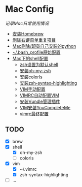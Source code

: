 # Mac Config
*记录Mac日常使用情况*
- [安装Homebrew](./src/0.md)
- [删除右键菜单重复项目](./src/1.md)
- [Mac删除/卸载自己安装的python](./src/2.md)
- [~/.bash_profile原始配置](./src/3.md)
- [Mac下的shell配置](./src/4.md)
  - [zsh设置为默认shell](./src/4.md#zsh设置为默认shell)
  - [安装oh-my-zsh](./src/4.md#安装oh-my-zsh)
  - [安装colorls](./src/4.md#安装colorls)
  - [安装zsh-syntax-highlighting](./src/4.md#安装zsh-syntax-highlighting)
  - [VIM手动配置](./src/4.md#vim手动配置)
  - [VIMRC自动配置VIM](./src/4.md#vimrc自动配置vim)
  - [安装Vundle管理插件](./src/4.md#安装vundle管理插件)
  - [VIM安装YouCompleteMe](./src/4.md#vim安装youcompleteme)
  - [vimrc最终配置](./src/4.md#vimrc最终配置)


## TODO
- [x] brew
- [x] shell
  - [x] oh-my-zsh
  - [ ] colorls 
- [x] vim
  - [x] ~/.vimrc
  - [x] zsh-syntax-highlighting
- [ ] ...
